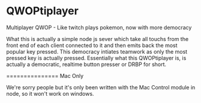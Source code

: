QWOPtiplayer
============

Multiplayer QWOP - Like twitch plays pokemon, now with more democracy

What this is actually a simple node js sever which take all touchs from the front end of each client connected to it and then emits back the most popular key pressed. This democracy intiates teamwork as only the most pressed key is actually pressed.
Essentially what this QWOPtiplayer is, is actually a democratic, realtime button presser or DRBP for short.

===============
Mac Only

We're sorry people but it's only been written with the Mac Control module in node, so it won't work on windows.
